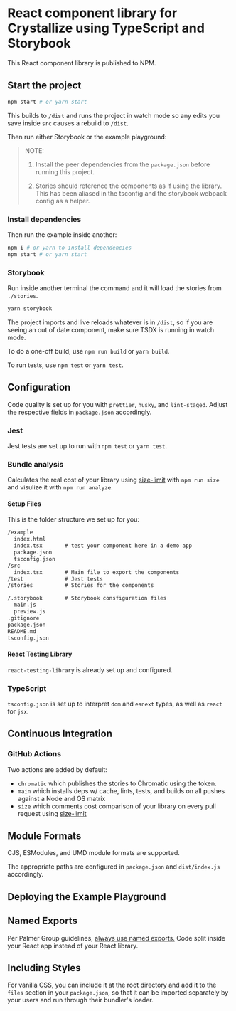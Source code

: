 # React component library for Crystallize using TypeScript and Storybook

This React component library is published to NPM.

## Start the project

```bash
npm start # or yarn start
```

This builds to `/dist` and runs the project in watch mode so any edits you save inside `src` causes a rebuild to `/dist`.

Then run either Storybook or the example playground:

> NOTE:
>
> 1. Install the peer dependencies from the `package.json` before running this project.
>
> 2. Stories should reference the components as if using the library. This has been aliased in the tsconfig and the storybook webpack config as a helper.

### Install dependencies

Then run the example inside another:

```bash
npm i # or yarn to install dependencies
npm start # or yarn start
```

### Storybook

Run inside another terminal the command and it will load the stories from `./stories`.

```bash
yarn storybook
```

The project imports and live reloads whatever is in `/dist`, so if you are seeing an out of date component, make sure TSDX is running in watch mode.

To do a one-off build, use `npm run build` or `yarn build`.

To run tests, use `npm test` or `yarn test`.

## Configuration

Code quality is set up for you with `prettier`, `husky`, and `lint-staged`. Adjust the respective fields in `package.json` accordingly.

### Jest

Jest tests are set up to run with `npm test` or `yarn test`.

### Bundle analysis

Calculates the real cost of your library using [size-limit](https://github.com/ai/size-limit) with `npm run size` and visulize it with `npm run analyze`.

#### Setup Files

This is the folder structure we set up for you:

```txt
/example
  index.html
  index.tsx       # test your component here in a demo app
  package.json
  tsconfig.json
/src
  index.tsx       # Main file to export the components
/test             # Jest tests
/stories          # Stories for the components

/.storybook       # Storybook consfiguration files
  main.js
  preview.js
.gitignore
package.json
README.md
tsconfig.json
```

#### React Testing Library

`react-testing-library` is already set up and configured.

### TypeScript

`tsconfig.json` is set up to interpret `dom` and `esnext` types, as well as `react` for `jsx`.

## Continuous Integration

### GitHub Actions

Two actions are added by default:
- `chromatic` which publishes the stories to Chromatic using the token.
- `main` which installs deps w/ cache, lints, tests, and builds on all pushes against a Node and OS matrix
- `size` which comments cost comparison of your library on every pull request using [size-limit](https://github.com/ai/size-limit)

## Module Formats

CJS, ESModules, and UMD module formats are supported.

The appropriate paths are configured in `package.json` and `dist/index.js` accordingly.

## Deploying the Example Playground

## Named Exports

Per Palmer Group guidelines, [always use named exports.](https://github.com/palmerhq/typescript#exports) Code split inside your React app instead of your React library.

## Including Styles

For vanilla CSS, you can include it at the root directory and add it to the `files` section in your `package.json`, so that it can be imported separately by your users and run through their bundler's loader.